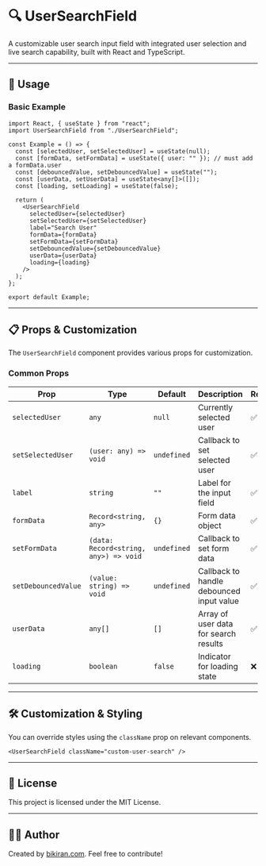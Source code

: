 # 🔍 UserSearchField

A customizable user search input field with integrated user selection and live search capability, built with React and TypeScript.

---

## 🚀 Usage

### **Basic Example**

```tsx
import React, { useState } from "react";
import UserSearchField from "./UserSearchField";

const Example = () => {
  const [selectedUser, setSelectedUser] = useState(null);
  const [formData, setFormData] = useState({ user: "" }); // must add a formData.user
  const [debouncedValue, setDebouncedValue] = useState("");
  const [userData, setUserData] = useState<any[]>([]);
  const [loading, setLoading] = useState(false);

  return (
    <UserSearchField
      selectedUser={selectedUser}
      setSelectedUser={setSelectedUser}
      label="Search User"
      formData={formData}
      setFormData={setFormData}
      setDebouncedValue={setDebouncedValue}
      userData={userData}
      loading={loading}
    />
  );
};

export default Example;
```

---

## 📋 **Props & Customization**

The `UserSearchField` component provides various props for customization.

### **Common Props**

| Prop                | Type                                  | Default     | Description                              | Required? |
| ------------------- | ------------------------------------- | ----------- | ---------------------------------------- | --------- |
| `selectedUser`      | `any`                                 | `null`      | Currently selected user                  | ✅ Yes    |
| `setSelectedUser`   | `(user: any) => void`                 | `undefined` | Callback to set selected user            | ✅ Yes    |
| `label`             | `string`                              | `""`        | Label for the input field                | ✅ Yes    |
| `formData`          | `Record<string, any>`                 | `{}`        | Form data object                         | ✅ Yes    |
| `setFormData`       | `(data: Record<string, any>) => void` | `undefined` | Callback to set form data                | ✅ Yes    |
| `setDebouncedValue` | `(value: string) => void`             | `undefined` | Callback to handle debounced input value | ✅ Yes    |
| `userData`          | `any[]`                               | `[]`        | Array of user data for search results    | ✅ Yes    |
| `loading`           | `boolean`                             | `false`     | Indicator for loading state              | ❌ No     |

---

## 🛠 **Customization & Styling**

You can override styles using the `className` prop on relevant components.

```tsx
<UserSearchField className="custom-user-search" />
```

---

## 🔗 **License**

This project is licensed under the MIT License.

---

## 👨‍💻 **Author**

Created by [bikiran.com](https://bikiran.com). Feel free to contribute!
